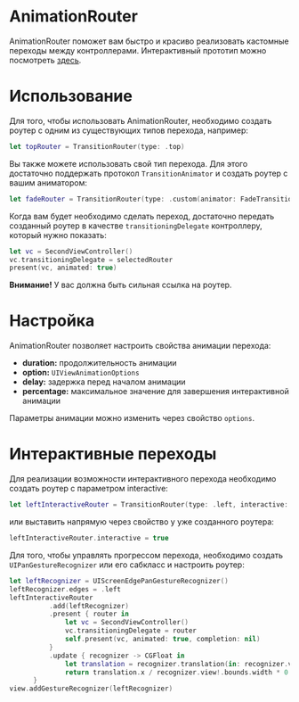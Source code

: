 # AnimationRouter
AnimationRouter поможет вам быстро и красиво реализовать кастомные переходы между контроллерами. Интерактивный прототип можно посмотреть [здесь](https://appetize.io/embed/4w292ufed47tfgeuq9ge9p7ce8?device=iphone5s&scale=75&orientation=portrait&osVersion=9.3).
# Использование
Для того, чтобы использовать AnimationRouter, необходимо создать роутер с одним из существующих типов перехода, например:

```swift
let topRouter = TransitionRouter(type: .top)
```

Вы также можете использовать свой тип перехода. Для этого достаточно поддержать протокол `TransitionAnimator` и создать роутер с вашим аниматором:

```swift
let fadeRouter = TransitionRouter(type: .custom(animator: FadeTransitionAnimator()))
```

Когда вам будет необходимо сделать переход, достаточно передать созданный роутер в качестве `transitioningDelegate` контроллеру, который нужно показать:

```swift
let vc = SecondViewController()
vc.transitioningDelegate = selectedRouter
present(vc, animated: true)
 ```
 **Внимание!** У вас должна быть сильная ссылка на роутер.
# Настройка
AnimationRouter позволяет настроить свойства анимации перехода:
* **duration:** продолжительность анимации
* **option:** `UIViewAnimationOptions`
* **delay:** задержка перед началом анимации
* **percentage:** максимальное значение для завершения интерактивной анимации

Параметры анимации можно изменить через свойство `options`. 
# Интерактивные переходы
Для реализации возможности интерактивного перехода необходимо создать роутер с параметром interactive:
```swift
let leftInteractiveRouter = TransitionRouter(type: .left, interactive: true)
 ```
 или выставить напрямую через свойство у уже созданного роутера:
 ```swift
 leftInteractiveRouter.interactive = true
  ```
  
 Для того, чтобы управлять прогрессом перехода, необходимо создать `UIPanGestureRecognizer` или его сабкласс и настроить роутер:
  ```swift
let leftRecognizer = UIScreenEdgePanGestureRecognizer()
leftRecognizer.edges = .left
leftInteractiveRouter
            .add(leftRecognizer)
            .present { router in
                let vc = SecondViewController()
                vc.transitioningDelegate = router
                self.present(vc, animated: true, completion: nil)
            }
            .update { recognizer -> CGFloat in
                let translation = recognizer.translation(in: recognizer.view!)
                return translation.x / recognizer.view!.bounds.width * 0.5
        }
view.addGestureRecognizer(leftRecognizer)
  ```

